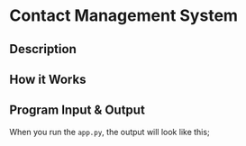 # Contact Management System

## Description


## How it Works


## Program Input & Output

When you run the `app.py`, the output will look like this;

```

